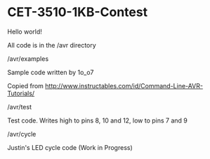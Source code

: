 # CET-3510-1KB-Contest
Hello world!

All code is in the /avr directory

/avr/examples

Sample code written by 1o_o7

Copied from http://www.instructables.com/id/Command-Line-AVR-Tutorials/

/avr/test

Test code.  Writes high to pins 8, 10 and 12, low to pins 7 and 9

/avr/cycle

Justin's LED cycle code (Work in Progress)
